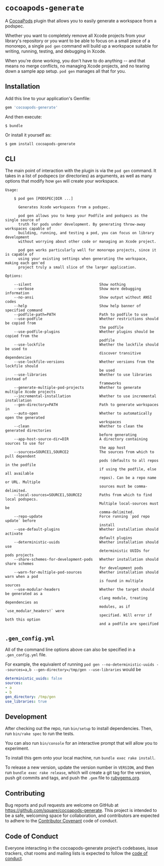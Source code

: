 # `cocoapods-generate`

A [CocoaPods](https://cocoapods.org/) plugin that allows you to easily generate a workspace from a podspec.

Whether you want to completely remove all Xcode projects from your library's repository or you want to be able to focus on a small piece of a monorepo, a single `pod gen` command will build up a workspace suitable for writing, running, testing, and debugging in Xcode.

When you're done working, you don't have to do anything -- and that means no merge conflicts, no managing Xcode projects, and no tearing down a sample app setup. `pod gen` manages all that for you.

## Installation

Add this line to your application's Gemfile:

```ruby
gem 'cocoapods-generate'
```

And then execute:

    $ bundle

Or install it yourself as:

    $ gem install cocoapods-generate

## CLI

The main point of interaction with the plugin is via the `pod gen` command.
It takes in a list of podspecs (or directories) as arguments,
as well as many options that modify how `gen` will create your workspace.

<!-- begin cli usage -->
```
Usage:

    $ pod gen [PODSPEC|DIR ...]

      Generates Xcode workspaces from a podspec.

      pod gen allows you to keep your Podfile and podspecs as the single source of
      truth for pods under development. By generating throw-away workspaces capable of
      building, running, and testing a pod, you can focus on library development
      without worrying about other code or managing an Xcode project.

      pod gen works particularly well for monorepo projects, since it is capable of
      using your existing settings when generating the workspace, making each gen'ed
      project truly a small slice of the larger application.

Options:

    --silent                               Show nothing
    --verbose                              Show more debugging information
    --no-ansi                              Show output without ANSI codes
    --help                                 Show help banner of specified command
    --podfile-path=PATH                    Path to podfile to use
    --use-podfile                          Whether restrictions should be copied from
                                           the podfile
    --use-podfile-plugins                  Whether plugins should be copied from the
                                           podfile
    --use-lockfile                         Whether the lockfile should be used to
                                           discover transitive dependencies
    --use-lockfile-versions                Whether versions from the lockfile should
                                           be used
    --use-libraries                        Whether to use libraries instead of
                                           frameworks
    --generate-multiple-pod-projects       Whether to generate multiple Xcode projects
    --incremental-installation             Whether to use incremental installation
    --gen-directory=PATH                   Path to generate workspaces in
    --auto-open                            Whether to automatically open the generated
                                           workspaces
    --clean                                Whether to clean the generated directories
                                           before generating
    --app-host-source-dir=DIR              A directory containing sources to use for
                                           the app host
    --sources=SOURCE1,SOURCE2              The sources from which to pull dependent
                                           pods (defaults to all repos in the podfile
                                           if using the podfile, else all available
                                           repos). Can be a repo name or URL. Multiple
                                           sources must be comma-delimited.
    --local-sources=SOURCE1,SOURCE2        Paths from which to find local podspecs.
                                           Multiple local-sources must be
                                           comma-delimited.
    --repo-update                          Force running `pod repo update` before
                                           install
    --use-default-plugins                  Whether installation should activate
                                           default plugins
    --deterministic-uuids                  Whether installation should use
                                           deterministic UUIDs for pods projects
    --share-schemes-for-development-pods   Whether installation should share schemes
                                           for development pods
    --warn-for-multiple-pod-sources        Whether installation should warn when a pod
                                           is found in multiple sources
    --use-modular-headers                  Whether the target should be generated as a
                                           clang module, treating dependencies as
                                           modules, as if `use_modular_headers!` were
                                           specified. Will error if both this option
                                           and a podfile are specified
```
<!-- end cli usage -->

## `.gen_config.yml`

All of the command line options above can also be specified in a `.gen_config.yml` file.

For example, the equivalent of running `pod gen --no-deterministic-uuids --sources=a,b --gen-directory=/tmp/gen --use-libraries` would be

```yaml
deterministic_uuids: false
sources:
- a
- b
gen_directory: /tmp/gen
use_libraries: true
```

## Development

After checking out the repo, run `bin/setup` to install dependencies. Then, run `bin/rake spec` to run the tests.

You can also run `bin/console` for an interactive prompt that will allow you to experiment.

To install this gem onto your local machine, run `bundle exec rake install`.

To release a new version, update the version number in `VERSION`, and then run `bundle exec rake release`, which will create a git tag for the version, push git commits and tags, and push the `.gem` file to [rubygems.org](https://rubygems.org).

## Contributing

Bug reports and pull requests are welcome on GitHub at https://github.com/square/cocoapods-generate. This project is intended to be a safe, welcoming space for collaboration, and contributors are expected to adhere to the [Contributor Covenant](http://contributor-covenant.org) code of conduct.

## Code of Conduct

Everyone interacting in the cocoapods-generate project’s codebases, issue trackers, chat rooms and mailing lists is expected to follow the [code of conduct](https://github.com/square/cocoapods-generate/blob/master/CODE_OF_CONDUCT.md).
